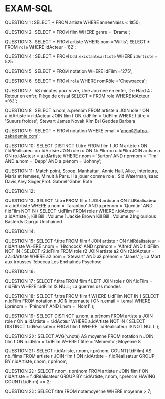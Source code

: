 # EXAM-SQL

QUESTION 1 : SELECT * FROM artiste WHERE annéeNaiss < 1950;

QUESTION 2 : SELECT * FROM film WHERE genre = 'Drame';

QUESTION 3 : SELECT * FROM artiste WHERE nom ='Willis'; SELECT * FROM `role` WHERE idActeur ='62';

QUESTION 4 : SELECT * FROM `bdd existante`.`artiste` WHERE `idArtiste` = 525

QUESTION 5 : SELECT * FROM notation WHERE IdFilm ='275';

QUESTION 6 : SELECT * FROM `role` WHERE nomRôle ='Chewbacca';

QUESTION 7 : 58 minutes pour vivre, Une Journée en enfer, Die Hard 4 : Retour en enfer, Piège de cristal 
SELECT * FROM role WHERE idActeur ='62';

QUESTION 8 : SELECT a.nom, a.prénom FROM artiste a JOIN role r ON a.idArtiste = r.idActeur JOIN film f ON r.idFilm = f.idFilm WHERE f.titre = 'Sueurs froides';
Stewart James
Novak Kim
Bel Geddes Barbara

QUESTION 9 : SELECT * FROM notation WHERE email ='anon0@afpa-zakademie.com';

QUESTION 10 : SELECT DISTINCT f.titre FROM film f JOIN artiste r ON f.idRéalisateur = r.idArtiste JOIN role ro ON f.idFilm = ro.idFilm JOIN artiste a ON ro.idActeur = a.idArtiste WHERE r.nom = 'Burton' AND r.prénom = 'Tim' AND a.nom = 'Depp' AND a.prénom = 'Johnny';

QUESTION 11 : Match point, Scoop, Manhattan, Annie Hall, Alice, Intérieurs, Maris et femmes, Minuit à Paris. Il a jouer comme role : Sid Waterman,Isaac Davis,Alvy Singer,Prof. Gabriel 'Gabe' Roth

QUESTION 12 : 

QUESTION 13 : SELECT f.titre FROM film f JOIN artiste a ON f.idRéalisateur = a.idArtiste WHERE a.nom = 'Tarantino' AND a.prénom = 'Quentin' AND f.idFilm NOT IN ( SELECT r.idFilm FROM role r WHERE r.idActeur = a.idArtiste );
Kill Bill : Volume 1
Jackie Brown
Kill Bill : Volume 2
Inglourious Basterds
Django Unchained

QUESTION 14 :

QUESTION 15 : SELECT f.titre FROM film f JOIN artiste r ON f.idRéalisateur = r.idArtiste WHERE r.nom = 'Hitchcock' AND r.prénom = 'Alfred' AND f.idFilm NOT IN ( SELECT r2.idFilm FROM role r2 JOIN artiste a2 ON r2.idActeur = a2.idArtiste WHERE a2.nom = 'Stewart' AND a2.prénom = 'James' );
La Mort aux trousses
Rebecca
Les Enchaînés
Psychose

QUESTION 16 : 

QUESTION 17 : SELECT f.titre FROM film f LEFT JOIN role r ON f.idFilm = r.idFilm WHERE r.idFilm IS NULL;
La guerres des mondes

QUESTION 18 : SELECT f.titre FROM film f WHERE f.idFilm NOT IN ( SELECT n.idFilm FROM notation n JOIN internaute i ON n.email = i.email WHERE i.prénom = 'Prénom1' AND i.nom = 'Nom1' );

QUESTION 19 : SELECT DISTINCT a.nom, a.prénom FROM artiste a JOIN role r ON a.idArtiste = r.idActeur WHERE a.idArtiste NOT IN ( SELECT DISTINCT f.idRéalisateur FROM film f WHERE f.idRéalisateur IS NOT NULL );

QUESTION 20 : SELECT AVG(n.note) AS moyenne FROM notation n JOIN film f ON n.idFilm = f.idFilm WHERE f.titre = 'Memento';
Moyenne 8

QUESTION 21 : SELECT r.idArtiste, r.nom, r.prénom, COUNT(f.idFilm) AS nb_films FROM artiste r JOIN film f ON r.idArtiste = f.idRéalisateur GROUP BY r.idArtiste, r.nom, r.prénom;

QUESTION 22 : SELECT r.nom, r.prénom FROM artiste r JOIN film f ON r.idArtiste = f.idRéalisateur GROUP BY r.idArtiste, r.nom, r.prénom HAVING COUNT(f.idFilm) >= 2;

QUESTION 23 : SELECT titre
FROM notemoyenne
WHERE moyenne > 7;

